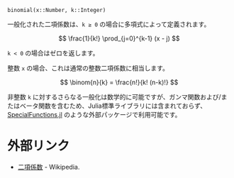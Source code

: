 ```
binomial(x::Number, k::Integer)
```

一般化された二項係数は、`k ≥ 0` の場合に多項式によって定義されます。

$$
\frac{1}{k!} \prod_{j=0}^{k-1} (x - j)
$$

`k < 0` の場合はゼロを返します。

整数 `x` の場合、これは通常の整数二項係数に相当します。

$$
\binom{n}{k} = \frac{n!}{k! (n-k)!}
$$

非整数 `k` に対するさらなる一般化は数学的に可能ですが、ガンマ関数および/またはベータ関数を含むため、Julia標準ライブラリには含まれておらず、[SpecialFunctions.jl](https://github.com/JuliaMath/SpecialFunctions.jl) のような外部パッケージで利用可能です。

# 外部リンク

  * [二項係数](https://en.wikipedia.org/wiki/Binomial_coefficient) - Wikipedia.

